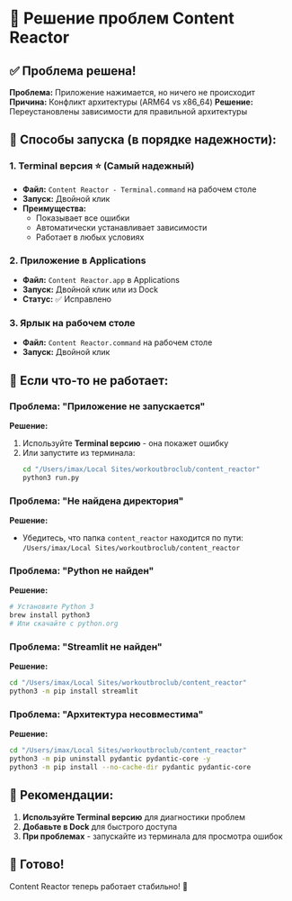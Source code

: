 # 🔧 Решение проблем Content Reactor

## ✅ Проблема решена!

**Проблема:** Приложение нажимается, но ничего не происходит
**Причина:** Конфликт архитектуры (ARM64 vs x86_64)
**Решение:** Переустановлены зависимости для правильной архитектуры

## 🚀 Способы запуска (в порядке надежности):

### 1. Terminal версия ⭐ (Самый надежный)
- **Файл:** `Content Reactor - Terminal.command` на рабочем столе
- **Запуск:** Двойной клик
- **Преимущества:** 
  - Показывает все ошибки
  - Автоматически устанавливает зависимости
  - Работает в любых условиях

### 2. Приложение в Applications
- **Файл:** `Content Reactor.app` в Applications
- **Запуск:** Двойной клик или из Dock
- **Статус:** ✅ Исправлено

### 3. Ярлык на рабочем столе
- **Файл:** `Content Reactor.command` на рабочем столе
- **Запуск:** Двойной клик

## 🔧 Если что-то не работает:

### Проблема: "Приложение не запускается"
**Решение:**
1. Используйте **Terminal версию** - она покажет ошибку
2. Или запустите из терминала:
   ```bash
   cd "/Users/imax/Local Sites/workoutbroclub/content_reactor"
   python3 run.py
   ```

### Проблема: "Не найдена директория"
**Решение:**
- Убедитесь, что папка `content_reactor` находится по пути:
  `/Users/imax/Local Sites/workoutbroclub/content_reactor`

### Проблема: "Python не найден"
**Решение:**
```bash
# Установите Python 3
brew install python3
# Или скачайте с python.org
```

### Проблема: "Streamlit не найден"
**Решение:**
```bash
cd "/Users/imax/Local Sites/workoutbroclub/content_reactor"
python3 -m pip install streamlit
```

### Проблема: "Архитектура несовместима"
**Решение:**
```bash
cd "/Users/imax/Local Sites/workoutbroclub/content_reactor"
python3 -m pip uninstall pydantic pydantic-core -y
python3 -m pip install --no-cache-dir pydantic pydantic-core
```

## 🎯 Рекомендации:

1. **Используйте Terminal версию** для диагностики проблем
2. **Добавьте в Dock** для быстрого доступа
3. **При проблемах** - запускайте из терминала для просмотра ошибок

## 🎉 Готово!

Content Reactor теперь работает стабильно! 🚀







